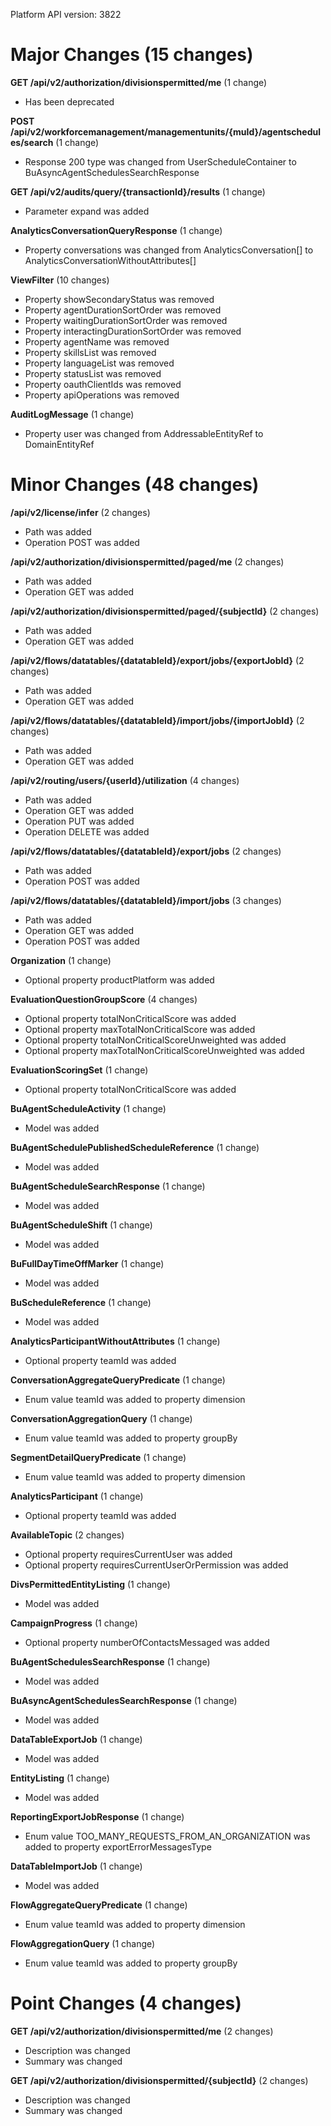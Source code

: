 Platform API version: 3822


# Major Changes (15 changes)

**GET /api/v2/authorization/divisionspermitted/me** (1 change)

* Has been deprecated

**POST /api/v2/workforcemanagement/managementunits/{muId}/agentschedules/search** (1 change)

* Response 200 type was changed from UserScheduleContainer to BuAsyncAgentSchedulesSearchResponse

**GET /api/v2/audits/query/{transactionId}/results** (1 change)

* Parameter expand was added

**AnalyticsConversationQueryResponse** (1 change)

* Property conversations was changed from AnalyticsConversation[] to AnalyticsConversationWithoutAttributes[]

**ViewFilter** (10 changes)

* Property showSecondaryStatus was removed
* Property agentDurationSortOrder was removed
* Property waitingDurationSortOrder was removed
* Property interactingDurationSortOrder was removed
* Property agentName was removed
* Property skillsList was removed
* Property languageList was removed
* Property statusList was removed
* Property oauthClientIds was removed
* Property apiOperations was removed

**AuditLogMessage** (1 change)

* Property user was changed from AddressableEntityRef to DomainEntityRef


# Minor Changes (48 changes)

**/api/v2/license/infer** (2 changes)

* Path was added
* Operation POST was added

**/api/v2/authorization/divisionspermitted/paged/me** (2 changes)

* Path was added
* Operation GET was added

**/api/v2/authorization/divisionspermitted/paged/{subjectId}** (2 changes)

* Path was added
* Operation GET was added

**/api/v2/flows/datatables/{datatableId}/export/jobs/{exportJobId}** (2 changes)

* Path was added
* Operation GET was added

**/api/v2/flows/datatables/{datatableId}/import/jobs/{importJobId}** (2 changes)

* Path was added
* Operation GET was added

**/api/v2/routing/users/{userId}/utilization** (4 changes)

* Path was added
* Operation GET was added
* Operation PUT was added
* Operation DELETE was added

**/api/v2/flows/datatables/{datatableId}/export/jobs** (2 changes)

* Path was added
* Operation POST was added

**/api/v2/flows/datatables/{datatableId}/import/jobs** (3 changes)

* Path was added
* Operation GET was added
* Operation POST was added

**Organization** (1 change)

* Optional property productPlatform was added

**EvaluationQuestionGroupScore** (4 changes)

* Optional property totalNonCriticalScore was added
* Optional property maxTotalNonCriticalScore was added
* Optional property totalNonCriticalScoreUnweighted was added
* Optional property maxTotalNonCriticalScoreUnweighted was added

**EvaluationScoringSet** (1 change)

* Optional property totalNonCriticalScore was added

**BuAgentScheduleActivity** (1 change)

* Model was added

**BuAgentSchedulePublishedScheduleReference** (1 change)

* Model was added

**BuAgentScheduleSearchResponse** (1 change)

* Model was added

**BuAgentScheduleShift** (1 change)

* Model was added

**BuFullDayTimeOffMarker** (1 change)

* Model was added

**BuScheduleReference** (1 change)

* Model was added

**AnalyticsParticipantWithoutAttributes** (1 change)

* Optional property teamId was added

**ConversationAggregateQueryPredicate** (1 change)

* Enum value teamId was added to property dimension

**ConversationAggregationQuery** (1 change)

* Enum value teamId was added to property groupBy

**SegmentDetailQueryPredicate** (1 change)

* Enum value teamId was added to property dimension

**AnalyticsParticipant** (1 change)

* Optional property teamId was added

**AvailableTopic** (2 changes)

* Optional property requiresCurrentUser was added
* Optional property requiresCurrentUserOrPermission was added

**DivsPermittedEntityListing** (1 change)

* Model was added

**CampaignProgress** (1 change)

* Optional property numberOfContactsMessaged was added

**BuAgentSchedulesSearchResponse** (1 change)

* Model was added

**BuAsyncAgentSchedulesSearchResponse** (1 change)

* Model was added

**DataTableExportJob** (1 change)

* Model was added

**EntityListing** (1 change)

* Model was added

**ReportingExportJobResponse** (1 change)

* Enum value TOO_MANY_REQUESTS_FROM_AN_ORGANIZATION was added to property exportErrorMessagesType

**DataTableImportJob** (1 change)

* Model was added

**FlowAggregateQueryPredicate** (1 change)

* Enum value teamId was added to property dimension

**FlowAggregationQuery** (1 change)

* Enum value teamId was added to property groupBy


# Point Changes (4 changes)

**GET /api/v2/authorization/divisionspermitted/me** (2 changes)

* Description was changed
* Summary was changed

**GET /api/v2/authorization/divisionspermitted/{subjectId}** (2 changes)

* Description was changed
* Summary was changed
